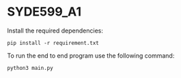 # SYDE599_A1

Install the required dependencies:

`pip install -r requirement.txt`

To run the end to end program use the following command:

`python3 main.py`
